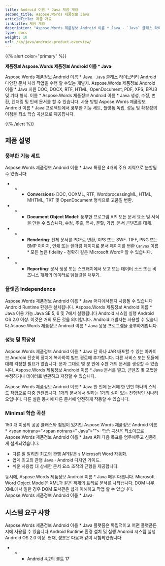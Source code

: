 ```yaml
---
title: Android 이름 * Java 제품 개요
second_title: Aspose.Words 제품정보 Java
articleTitle: 제품 개요
linktitle: 제품 개요
description: "Aspose.Words 제품정보 Android 이름 * Java · `Java` 클래스 라이브러리 Android 다양한 문서 처리 작업을 수행 할 수있는 개발자."
type: docs
weight: 10
url: /ko/java/android-product-overview/
---
```


{{% alert color="primary" %}}

**제품정보 Aspose.Words 제품정보 Android 이름 * Java·**

Aspose.Words 제품정보 Android 이름 * Java · `Java` 클래스 라이브러리 Android 다양한 문서 처리 작업을 수행 할 수있는 개발자. Aspose.Words 제품정보 Android 이름 * Java 지원 DOC, DOCX, RTF, HTML, OpenDocument, PDF, XPS, EPUB 및 기타 형식. 이름 * Aspose.Words 제품정보 Android 이름 * Java 생성, 수정, 변환, 렌더링 및 인쇄 문서를 할 수 있습니다. 사용 방법 Aspose.Words 제품정보 Android 이름 * Java 프로젝트에서 풍부한 기능 세트, 플랫폼 독립, 성능 및 확장성의 이점을 최소 학습 곡선으로 제공합니다.

{{% /alert %}}

## 제품 설명

### 풍부한 기능 세트

Aspose.Words 제품정보 Android 이름 * Java 특징은 4개의 주요 지역으로 분할될 수 있습니다:

- - - **Conversions**· DOC, OOXML, RTF, WordprocessingML, HTML, MHTML, TXT 및 OpenDocument 형식으로 고품질 변환.
- - - **Document Object Model**· 풍부한 프로그램 API 모든 문서 요소 및 서식을 만들 수 있습니다, 수정, 추출, 복사, 분할, 가입, 문서 콘텐츠를 대체.
- - - **Rendering**· 전체 문서를 PDF로 변환, XPS 또는 SWF. TIFF, PNG 또는 BMP 이미지, 인쇄 또는 렌더링 페이지로 문서 페이지를 변환 `Canvas` 이름 * 모든 높은 fidelity - 정확히 같은 Microsoft Word® 할 수 있습니다.
- - - **Reporting**· 문서 생성 또는 스크래치에서 보고 또는 데이터 소스 또는 비즈니스 개체의 데이터로 템플릿을 채우기.

### 플랫폼 Independence

Aspose.Words 제품정보 Android 이름 * Java 어디에서든지 사용될 수 있습니다 Android Runtime 환경은 설치됩니다. Aspose.Words 제품정보 Android 이름 * Java 이용 가능 Java SE 5, 6 및 7에서 실행됩니다 Android 시스템 실행 Android OS 2.0 이상. 이것은 거의 모든 것을 의미합니다. Android 개발자는 사용할 수 있습니다 Aspose.Words 제품정보 Android 이름 * Java 응용 프로그램을 풍부하게합니다.

### 성능 및 확장성

Aspose.Words 제품정보 Android 이름 * Java 단 하나 JAR 배포할 수 있는 아카이브 Android 단순히 장치에 복사하여 빌드 경로에 추가합니다. 다른 서비스 또는 모듈에 대해 걱정할 필요가 없습니다. 문자 그대로 몇 분 안에 수천 개의 문서를 생성할 수 있습니다. Aspose.Words 제품정보 Android 이름 * Java 문서를 열고, 콘텐츠 및 포맷을 수정하거나 데이터로 변환하고 저장할 수 있습니다.

Aspose.Words 제품정보 Android 이름 * Java 한 번에 문서에 한 번만 하나의 스레드 작업으로 다중 안전입니다. 1개의 문서에서 일하는 1개의 실이 있는 전형적인 시나리오입니다. 다른 실은 동시에 다른 문서에 안전하게 작동할 수 있습니다.

### Minimal 학습 곡선

150 개 이상의 공공 클래스와 침입이 있지만 Aspose.Words 제품정보 Android 이름 * <span notrans="<span notrans=" Java"=""></span>· 학습 곡선은 최소이므로 Aspose.Words 제품정보 Android 이름 * Java API 다음 목표를 염두에두고 신중하게 설계되었습니다:

- 다른 잘 알려진 최고의 관행 API같은 s Microsoft Word 자동화.
- 업계 최고의 관행 Java · Android 디자인 가이드.
- 쉬운 사용법 대 상세한 문서 요소 조작의 균형을 제공합니다.

동시에, Aspose.Words 제품정보 Android 이름 * Java 매우 다릅니다. Microsoft Word Object Model은 XML과 같은 객체의 트리로 문서를 나타냅니다. DOM 나무. XML에서 일한 경우 DOM 도서관은 쉽게 이해하고 작업 할 수 있습니다. Aspose.Words 제품정보 Android 이름 * Java·

## 시스템 요구 사항

Aspose.Words 제품정보 Android 이름 * Java 플랫폼은 독립적이고 어떤 플랫폼든지에 사용될 수 있습니다 Android Runtime 환경 설치 및 실행 Android 시스템 실행 Android OS 2.0 이상. 현재, 성분은 다음과 같이 시험되었습니다:

- - - Android 4.2의 볼트 17
